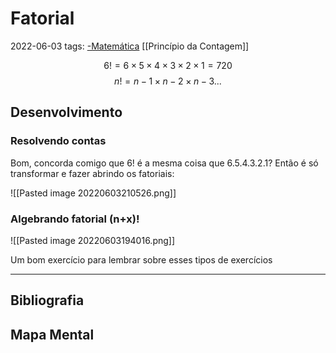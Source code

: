 # Fatorial
2022-06-03
tags: [-Matemática](../-Matemática.md) [[Princípio da Contagem]]

$$6! = 6×5×4×3×2×1 = 720$$
$$n! = n-1 × n-2 × n-3 ...$$

## Desenvolvimento

### Resolvendo contas

Bom, concorda comigo que 6! é a mesma coisa que 6.5.4.3.2.1? Então é só transformar e fazer abrindo os fatoriais:

![[Pasted image 20220603210526.png]]

### Algebrando fatorial (n+x)!

![[Pasted image 20220603194016.png]]

Um bom exercício para lembrar sobre esses tipos de exercícios

-----------------------------------------------
## Bibliografia
## Mapa Mental